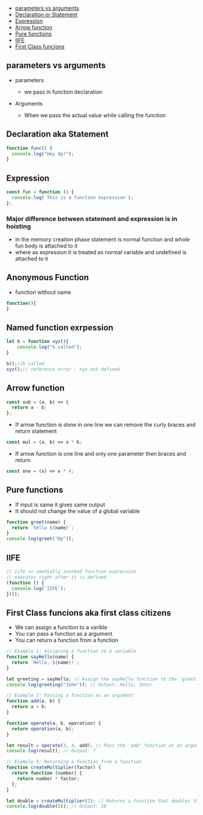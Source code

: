 - [parameters vs arguments](#parameters-vs-arguments)
- [Declaration or Statement](#declaration)
- [Expression](#expression)
- [Arrow function](#arrow-function)
- [Pure functions](#pure-functions)
- [IIFE](#iife)
- [First Class funcions](#first-class-funcions)
## parameters vs arguments

- parameters

  - we pass in function declaration

- Arguments
  - When we pass the actual value while calling the function

## Declaration aka Statement

```js
function func() {
  console.log("Hey dp!");
}
```

## Expression

```js
const fun = function () {
  console.log(`This is a function expression`);
};
```
 ### Major difference between statement and expression is in hoisting
   - In the memory creation phase statement is normal function and whole fun body is attached to it
   - where as  expression it is treated as normal variable and undefined is attached to it
## Anonymous Function
- function without name
```js
function(){
}
```
## Named function exrpession
```js
let b = function xyz(){
    console.log("b called");
}

b();//b called
xyz();// reference error : xyz not defined
```
## Arrow function

```js
const sub = (a, b) => {
  return a - b;
};
```

- If arrow function is done in one line we can remove the curly braces and return statement

```js
const mul = (a, b) => a * b;
```

- If arrow function is one line and only one parameter then braces and return

```js
const one = (x) => x * 4;
```

## Pure functions

- If input is same it gives same output
- It should not change the value of a global variable
```js
function greet(name) {
  return `hello ${name}`;
}
console.log(greet("Dp"));
```

## IIFE

```js
// iife => imediatly invoked function expression
// executes right after it is defined
(function () {
  console.log(`IIFE`);
})();
```
## First Class funcions aka first class citizens
- We can assign a function to a varible
- You can pass a function as a argument
- You can return a function from a function
```js
// Example 1: Assigning a function to a variable
function sayHello(name) {
  return `Hello, ${name}!`;
}

let greeting = sayHello; // Assign the sayHello function to the 'greeting' variable
console.log(greeting("John")); // Output: Hello, John!

// Example 2: Passing a function as an argument
function add(a, b) {
  return a + b;
}

function operate(a, b, operation) {
  return operation(a, b);
}

let result = operate(3, 4, add); // Pass the 'add' function as an argument
console.log(result); // Output: 7

// Example 3: Returning a function from a function
function createMultiplier(factor) {
  return function (number) {
    return number * factor;
  };
}

let double = createMultiplier(2); // Returns a function that doubles the input
console.log(double(5)); // Output: 10
```
